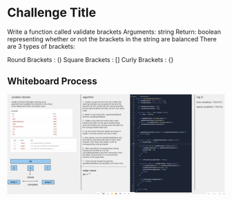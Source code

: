 
# Challenge Title
<!-- Description of the challenge -->
Write a function called validate brackets
Arguments: string
Return: boolean
representing whether or not the brackets in the string are balanced
There are 3 types of brackets:

Round Brackets : ()
Square Brackets : []
Curly Brackets : {}

## Whiteboard Process
<!-- Embedded whiteboard image -->
![Alt text](image.png)

